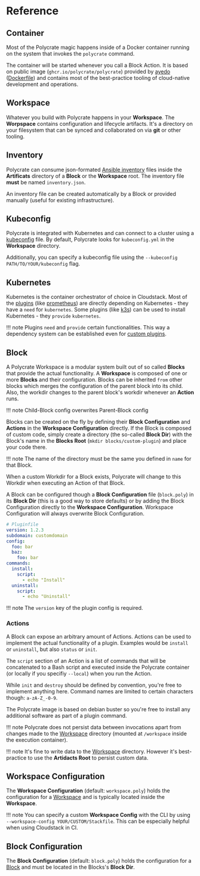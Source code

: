 # Reference

## Container

Most of the Polycrate magic happens inside of a Docker container running on the system that invokes the `polycrate` command.

The container will be started whenever you call a Block Action. It is based on public image (`ghcr.io/polycrate/polycrate`) provided by [ayedo](https://www.ayedo.de) ([Dockerfile](https://github.com/polycrate/polycrate/Dockerfile.goreleaser)) and contains most of the best-practice tooling of cloud-native development and operations.

## Workspace

Whatever you build with Polycrate happens in your **Workspace**. The **Worpspace** contains configuration and lifecycle artifacts. It's a directory on your filesystem that can be synced and collaborated on via **git** or other tooling.

## Inventory

Polycrate can consume json-formated [Ansible inventory](https://docs.ansible.com/ansible/latest/user_guide/intro_inventory.html) files inside the **Artificats** directory of a **Block** or the **Workspace** root. The inventory file **must** be named `inventory.json`.

An inventory file can be created automatically by a Block or provided manually (useful for existing infrastructure).

## Kubeconfig

Polycrate is integrated with Kubernetes and can connect to a cluster using a [kubeconfig](https://kubernetes.io/docs/concepts/configuration/organize-cluster-access-kubeconfig/) file. By default, Polycrate looks for `kubeconfig.yml` in the **Workspace** directory. 

Additionally, you can specify a kubeconfig file using the `--kubeconfig PATH/TO/YOUR/kubeconfig` flag.

## Kubernetes

Kubernetes is the container orchestrator of choice in Cloudstack. Most of the [plugins](#plugins) (like [prometheus](plugins/prometheus.md)) are directly depending on Kubernetes  - they have a `need` for `kubernetes`. Some plugins (like [k3s](plugins/k3s.md)) can be used to install Kubernetes - they `provide` `kubernetes`.

!!! note
    Plugins `need` and `provide` certain functionalities. This way a dependency system can be established even for [custom plugins](plugins/custom_plugins.md).

## Block

A Polycrate Workspace is a modular system built out of so called **Blocks** that provide the actual functionality. A **Workspace** is composed of one or more **Blocks** and their configuration. Blocks can be inherited `from` other blocks which merges the configuration of the parent block into its child. Also, the workdir changes to the parent block's workdir whenever an **Action** runs.

!!! note
    Child-Block config overwrites Parent-Block config

Blocks can be created on the fly by defining their **Block Configuration** and **Actions** in the **Workspace Configuration** directly. If the Block is composed of custom code, simply create a directory (the so-called **Block Dir**) with the Block's name in the **Blocks Root** (`mkdir blocks/custom-plugin`) and place your code there.

!!! note
    The name of the directory must be the same you defined in `name` for that Block.

When a custom Workdir for a Block exists, Polycrate will change to this Workdir when executing an Action of that Block.

A Block can be configured though a **Block Configuration** file (`block.poly`) in its **Block Dir** (this is a good way to store defaults) or by adding the Block Configuration directly to the **Workspace Configuration**. Workspace Configuration will always overwrite Block Configuration.

```yaml
# Pluginfile
version: 1.2.3
subdomain: customdomain
config:
  foo: bar
  baz:
    foo: bar
commands:
  install:
    script:
      - echo "Install"
  uninstall:
    script:
      - echo "Uninstall"
```

!!! note
    The `version` key of the plugin config is required.

### Actions

A Block can expose an arbitrary amount of Actions. Actions can be used to implement the actual functionality of a plugin. Examples would be `install` or `uninstall`, but also `status` or `init`.

The `script` section of an Action is a list of commands that will be concatenated to a Bash script and executed inside the Polycrate container (or locally if you specifiy `--local`) when you run the Action.

While `init` and `destroy` should be defined by convention, you're free to implement anything here. Command names are limited to certain characters though: `a-zA-Z_-0-9`.

The Polycrate image is based on debian buster so you're free to install any additional software as part of a plugin command.

!!! note
    Polycrate does not persist data between invocations apart from changes made to the [Workspace](#workspace) directory (mounted at `/workspace` inside the execution container).

!!! note
    It's fine to write data to the [Workspace](#workspace) directory. However it's best-practice to use the **Artidacts Root** to persist custom data.


## Workspace Configuration

The **Workspace Configuration** (default: `workspace.poly`) holds the configuration for a [Workspace](#workspace) and is typically located inside the **Workspace**.

!!! note
    You can specify a custom **Workspace Config** with the CLI by using `--workspace-config YOUR/CUSTOM/Stackfile`. This can be especially helpful when using Cloudstack in CI.

## Block Configuration

The **Block Configuration** (default: `block.poly`) holds the configuration for a [Block](#block) and must be located in the Blocks's **Block Dir**.